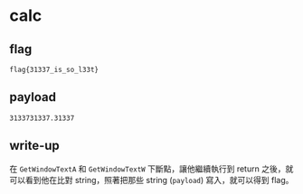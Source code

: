 # calc

## flag

```
flag{31337_is_so_l33t}
```

## payload

```
3133731337.31337
```

## write-up

在 `GetWindowTextA` 和 `GetWindowTextW` 下斷點，讓他繼續執行到 return 之後，就可以看到他在比對 string，照著把那些 string (`payload`) 寫入，就可以得到 flag。
